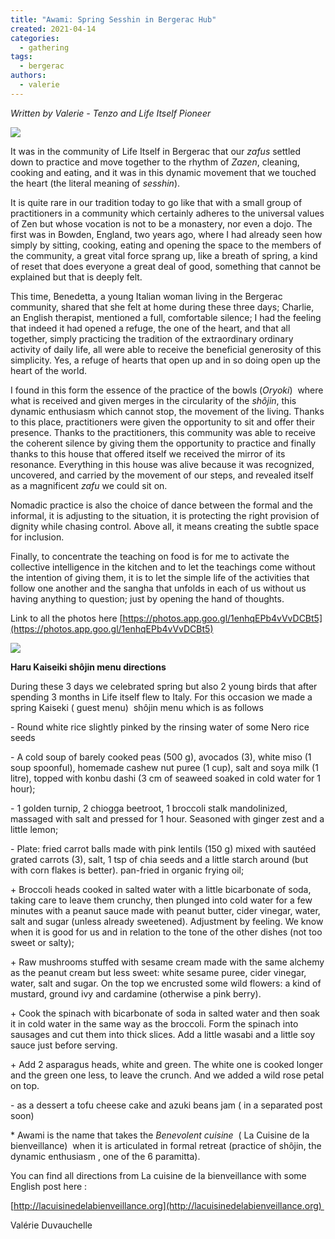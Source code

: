 ```yaml
---
title: "Awami: Spring Sesshin in Bergerac Hub"
created: 2021-04-14
categories: 
  - gathering
tags: 
  - bergerac
authors: 
  - valerie
---
```


_Written by Valerie - Tenzo and Life Itself Pioneer_

![](assets/images/sesshin.jpeg)

It was in the community of Life Itself in Bergerac that our _zafus_ settled down to practice and move together to the rhythm of _Zazen_, cleaning, cooking and eating, and it was in this dynamic movement that we touched the heart (the literal meaning of _sesshin_). 

It is quite rare in our tradition today to go like that with a small group of practitioners in a community which certainly adheres to the universal values of Zen but whose vocation is not to be a monastery, nor even a dojo. The first was in Bowden, England, two years ago, where I had already seen how simply by sitting, cooking, eating and opening the space to the members of the community, a great vital force sprang up, like a breath of spring, a kind of reset that does everyone a great deal of good, something that cannot be explained but that is deeply felt.

This time, Benedetta, a young Italian woman living in the Bergerac community, shared that she felt at home during these three days; Charlie, an English therapist, mentioned a full, comfortable silence; I had the feeling that indeed it had opened a refuge, the one of the heart, and that all together, simply practicing the tradition of the extraordinary ordinary activity of daily life, all were able to receive the beneficial generosity of this simplicity. Yes, a refuge of hearts that open up and in so doing open up the heart of the world.   

I found in this form the essence of the practice of the bowls (_Oryoki_)  where what is received and given merges in the circularity of the _shôjin_, this dynamic enthusiasm which cannot stop, the movement of the living. Thanks to this place, practitioners were given the opportunity to sit and offer their presence. Thanks to the practitioners, this community was able to receive the coherent silence by giving them the opportunity to practice and finally thanks to this house that offered itself we received the mirror of its resonance. Everything in this house was alive because it was recognized, uncovered, and carried by the movement of our steps, and revealed itself as a magnificent _zafu_ we could sit on.

Nomadic practice is also the choice of dance between the formal and the informal, it is adjusting to the situation, it is protecting the right provision of dignity while chasing control. Above all, it means creating the subtle space for inclusion. 

Finally, to concentrate the teaching on food is for me to activate the collective intelligence in the kitchen and to let the teachings come without the intention of giving them, it is to let the simple life of the activities that follow one another and the sangha that unfolds in each of us without us having anything to question; just by opening the hand of thoughts.

Link to all the photos here [https://photos.app.goo.gl/1enhqEPb4vVvDCBt5](https://photos.app.goo.gl/1enhqEPb4vVvDCBt5)

![](assets/images/image1.jpeg)

**Haru Kaiseiki shôjin menu directions** 

During these 3 days we celebrated spring but also 2 young birds that after spending 3 months in Life itself flew to Italy. For this occasion we made a spring Kaiseki ( guest menu)  shôjin menu which is as follows 

\- Round white rice slightly pinked by the rinsing water of some Nero rice seeds 

\- A cold soup of barely cooked peas (500 g), avocados (3), white miso (1 soup spoonful), homemade cashew nut puree (1 cup), salt and soya milk (1 litre), topped with konbu dashi (3 cm of seaweed soaked in cold water for 1 hour); 

\- 1 golden turnip, 2 chiogga beetroot, 1 broccoli stalk mandolinized, massaged with salt and pressed for 1 hour. Seasoned with ginger zest and a little lemon; 

\- Plate: fried carrot balls made with pink lentils (150 g) mixed with sautéed grated carrots (3), salt, 1 tsp of chia seeds and a little starch around (but with corn flakes is better). pan-fried in organic frying oil;

\+ Broccoli heads cooked in salted water with a little bicarbonate of soda, taking care to leave them crunchy, then plunged into cold water for a few minutes with a peanut sauce made with peanut butter, cider vinegar, water, salt and sugar (unless already sweetened). Adjustment by feeling. We know when it is good for us and in relation to the tone of the other dishes (not too sweet or salty);

\+ Raw mushrooms stuffed with sesame cream made with the same alchemy as the peanut cream but less sweet: white sesame puree, cider vinegar, water, salt and sugar. On the top we encrusted some wild flowers: a kind of mustard, ground ivy and cardamine (otherwise a pink berry).

\+ Cook the spinach with bicarbonate of soda in salted water and then soak it in cold water in the same way as the broccoli. Form the spinach into sausages and cut them into thick slices. Add a little wasabi and a little soy sauce just before serving. 

\+ Add 2 asparagus heads, white and green. The white one is cooked longer and the green one less, to leave the crunch. And we added a wild rose petal on top. 

\- as a dessert a tofu cheese cake and azuki beans jam ( in a separated post soon) 

\* Awami is the name that takes the _Benevolent cuisine_  ( La Cuisine de la bienveillance)  when it is articulated in formal retreat (practice of shôjin, the dynamic enthusiasm , one of the 6 paramitta).

You can find all directions from La cuisine de la bienveillance with some English post here :

[http://lacuisinedelabienveillance.org](http://lacuisinedelabienveillance.org) 

Valérie Duvauchelle
